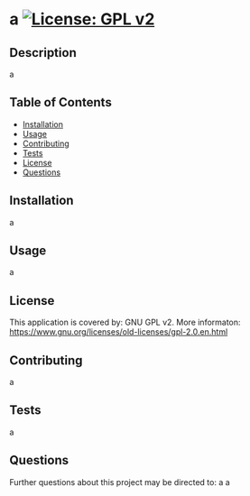 
# a [![License: GPL v2](https://img.shields.io/badge/License-GPL_v2-blue.svg)](https://www.gnu.org/licenses/old-licenses/gpl-2.0.en.html)

## Description

a

## Table of Contents

* [Installation](#installation)
* [Usage](#usage)
* [Contributing](#contributing)
* [Tests](#tests)
* [License](#license)
* [Questions](#questions)


## Installation

a

## Usage

a

## License

This application is covered by: GNU GPL v2. More informaton: https://www.gnu.org/licenses/old-licenses/gpl-2.0.en.html

## Contributing

a

## Tests

a

## Questions

Further questions about this project may be directed to:
a
a


